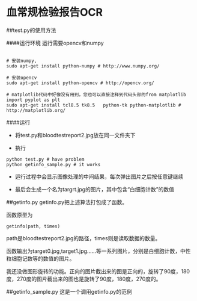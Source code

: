 # 血常规检验报告OCR




##test.py的使用方法


####运行环境
运行需要opencv和numpy

```

# 安装numpy,
sudo apt-get install python-numpy # http://www.numpy.org/

# 安装opencv
sudo apt-get install python-opencv # http://opencv.org/

# matplotlib代码中好像没有用到，您也可以直接注释到代码头部的from matplotlib import pyplot as plt
sudo apt-get install tcl8.5 tk8.5   python-tk python-matplotlib # http://matplotlib.org/

```


####运行

 - 将test.py和bloodtestreport2.jpg放在同一文件夹下

 - 执行

```
python test.py # have problem
python getinfo_sample.py # it works
```

 - 运行过程中会显示图像处理的中间结果，每次弹出图片之后按任意键继续

 - 最后会生成一个名为targrt.jpg的图片，其中包含“白细胞计数”的数值

##getinfo.py
getinfo.py把上述算法打包成了函数。

函数原型为
```
getinfo(path, times)
```
path是bloodtestreport2.jpg的路径，times则是读取数据的数量。

函数输出为target0.jpg,target1.jpg......等一系列图片，分别是白细胞计数，中性粒细胞记数等的数值的图片。

我还没做图形旋转的功能。正向的图片截出来的图是正向的，旋转了90度，180度，270度的图片截出来的图也是旋转了90度，180度，270度的。

##getinfo_sample.py
这是一个调用getinfo.py的范例